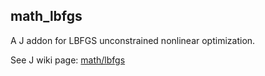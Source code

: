## math_lbfgs

A J addon for LBFGS unconstrained nonlinear optimization.

See J wiki page: [math/lbfgs](http://code.jsoftware.com/wiki/Addons/math/lbfgs)
